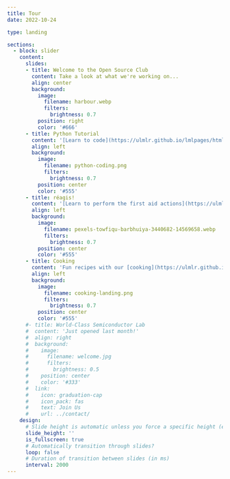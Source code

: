 ```yaml
---
title: Tour
date: 2022-10-24

type: landing

sections:
  - block: slider
    content:
      slides:
      - title: Welcome to the Open Source Club
        content: Take a look at what we're working on...
        align: center
        background:
          image:
            filename: harbour.webp
            filters:
              brightness: 0.7
          position: right
          color: '#666'
      - title: Python Tutorial
        content: '[Learn to code](https://ulmlr.github.io/lmlpages/html/IntroToPython/start/) in Python.'
        align: left
        background:
          image:
            filename: python-coding.png
            filters:
              brightness: 0.7
          position: center
          color: '#555'  
      - title: réagis!
        content: '[Learn to perform the first aid actions](https://ulmlr.github.io/ulmlr/html/first-response.html#/) that save lives in case of cardiac arrest.'
        align: left
        background:
          image:
            filename: pexels-towfiqu-barbhuiya-3440682-14569658.webp
            filters:
              brightness: 0.7
          position: center
          color: '#555'
      - title: Cooking
        content: 'Fun recipes with our [cooking](https://ulmlr.github.io/lmlpages/publication/cooking/) pages.'
        align: left
        background:
          image:
            filename: cooking-landing.png
            filters:
              brightness: 0.7
          position: center
          color: '#555'            
      #- title: World-Class Semiconductor Lab
      #  content: 'Just opened last month!'
      #  align: right
      #  background:
      #    image:
      #      filename: welcome.jpg
      #      filters:
      #        brightness: 0.5
      #    position: center
      #    color: '#333'
      #  link:
      #    icon: graduation-cap
      #    icon_pack: fas
      #    text: Join Us
      #    url: ../contact/
    design:
      # Slide height is automatic unless you force a specific height (e.g. '400px')
      slide_height: ''
      is_fullscreen: true
      # Automatically transition through slides?
      loop: false
      # Duration of transition between slides (in ms)
      interval: 2000
---
```

